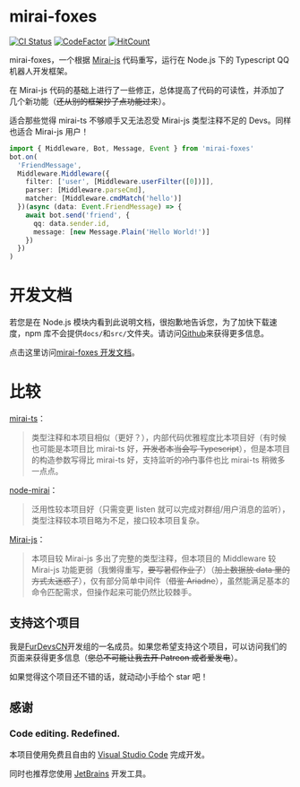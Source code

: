 # mirai-foxes

[![CI Status](https://github.com/FurryR/mirai-foxes/actions/workflows/typescript.yml/badge.svg)](https://github.com/FurryR/mirai-foxes/actions/workflows/typescript.yml)
[![CodeFactor](https://www.codefactor.io/repository/github/furryr/mirai-foxes/badge)](https://www.codefactor.io/repository/github/furryr/mirai-foxes)
[![HitCount](https://hits.dwyl.com/FurryR/mirai-foxes.svg?style=flat-square)](http://hits.dwyl.com/FurryR/mirai-foxes)

mirai-foxes，一个根据 [Mirai-js](https://github.com/Drincann/Mirai-js) 代码重写，运行在 Node.js 下的 Typescript QQ 机器人开发框架。

在 Mirai-js 代码的基础上进行了一些修正，总体提高了代码的可读性，并添加了几个新功能（~~还从别的框架抄了点功能过来~~）。

适合那些觉得 mirai-ts 不够顺手又无法忍受 Mirai-js 类型注释不足的 Devs。同样也适合 Mirai-js 用户！

```typescript
import { Middleware, Bot, Message, Event } from 'mirai-foxes'
bot.on(
  'FriendMessage',
  Middleware.Middleware({
    filter: ['user', [Middleware.userFilter([0])]],
    parser: [Middleware.parseCmd],
    matcher: [Middleware.cmdMatch('hello')]
  })(async (data: Event.FriendMessage) => {
    await bot.send('friend', {
      qq: data.sender.id,
      message: [new Message.Plain('Hello World!')]
    })
  })
)
```

# 开发文档

若您是在 Node.js 模块内看到此说明文档，很抱歉地告诉您，为了加快下载速度，npm 库不会提供`docs/`和`src/`文件夹。请访问[Github](https://github.com/FurryR/mirai-foxes)来获得更多信息。

点击这里访问[mirai-foxes 开发文档](./docs/README.md)。

# 比较

[mirai-ts](https://github.com/YunYouJun/mirai-ts)：

> 类型注释和本项目相似（更好？），内部代码优雅程度比本项目好（有时候也可能是本项目比 mirai-ts 好，~~开发者本当会写 Typescript~~），但是本项目的构造参数写得比 mirai-ts 好，支持监听的~~冷门~~事件也比 mirai-ts 稍微多一点点。

[node-mirai](https://github.com/RedBeanN/node-mirai)：

> 泛用性较本项目好（只需变更 listen 就可以完成对群组/用户消息的监听），类型注释较本项目略为不足，接口较本项目复杂。

[Mirai-js](https://github.com/Drincann/Mirai-js)：

> 本项目较 Mirai-js 多出了完整的类型注释，但本项目的 Middleware 较 Mirai-js 功能更弱（我懒得重写，~~要写暑假作业了~~）（~~加上数据放 data 里的方式太迷惑了~~），仅有部分简单中间件（~~借鉴 Ariadne~~），虽然能满足基本的命令匹配需求，但操作起来可能仍然比较棘手。

## 支持这个项目

我是[FurDevsCN](https://github.com/FurDevsCN)开发组的一名成员。如果您希望支持这个项目，可以访问我们的页面来获得更多信息（~~您总不可能让我去开 Patreon 或者爱发电~~）。

如果觉得这个项目还不错的话，就动动小手给个 star 吧！

## 感谢

### Code editing. **Redefined.**

本项目使用免费且自由的 [Visual Studio Code](https://code.visualstudio.com/) 完成开发。

同时也推荐您使用 [JetBrains](https://www.jetbrains.com/) 开发工具。
